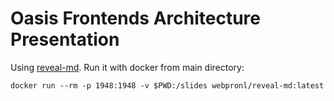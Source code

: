 # Oasis Frontends Architecture Presentation

Using [reveal-md](https://github.com/webpro/reveal-md). Run it with docker from main directory:

```docker run --rm -p 1948:1948 -v $PWD:/slides webpronl/reveal-md:latest```
